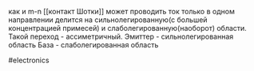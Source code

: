 как и m-n [[контакт Шотки]] может проводить ток только в одном направлении
делится на сильнолегированную(с большей концентрацией примесей) и слаболегированную(наоборот) области. Такой переход - ассиметричный.
Эмиттер - сильнолегированная область
База - слаболегированная область

#electronics